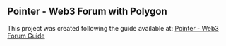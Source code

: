 ## Pointer - Web3 Forum with Polygon

This project was created following the guide available at: [Pointer - Web3 Forum Guide](https://www.pointer.gg/tutorials/create-a-web3-forum-with-polygon/1cb8f005-08f4-48a2-9d82-cd963e16f7f1)